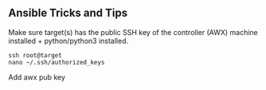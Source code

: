 ## Ansible Tricks and Tips

Make sure target(s) has the public SSH key of the controller (AWX) machine installed + python/python3 installed.

```
ssh root@target
nano ~/.ssh/authorized_keys 
```
Add awx pub key
